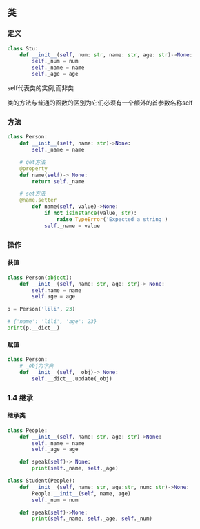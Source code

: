 <!--
 * @Description: 
 * @Version: 1.0
 * @Author: DaLao
 * @Email: dalao_li@163.com
 * @Date: 2021-02-01 12:29:16
 * @LastEditors: DaLao
 * @LastEditTime: 2022-07-03 12:25:04
-->

## 类


### 定义


```py
class Stu:
    def __init__(self, num: str, name: str, age: str)->None:
        self._num = num
        self._name = name
        self._age = age
```

self代表类的实例,而非类

类的方法与普通的函数的区别为它们必须有一个额外的首参数名称self



### 方法


```py
class Person:
    def __init__(self, name: str)->None:
        self._name = name

    # get方法
    @property
    def name(self)-> None:
        return self._name

    # set方法
    @name.setter
        def name(self, value)->None:
            if not isinstance(value, str):
                raise TypeError('Expected a string')
            self._name = value
```



### 操作


#### 获值

```py
class Person(object):
    def __init__(self, name: str, age: str)-> None:
        self.name = name
        self.age = age

p = Person('lili', 23)

# {'name': 'lili', 'age': 23}
print(p.__dict__)
```


#### 赋值

```py
class Person:
    # _obj为字典
    def __init__(self, _obj)-> None:
        self.__dict__.update(_obj)
```



### 1.4 继承


#### 继承类

```py
class People:
    def __init__(self, name: str, age: str)->None:
        self._name = name
        self._age = age

    def speak(self)-> None:
        print(self._name, self._age)
```

```py
class Student(People):
    def __init__(self, name: str, age:str, num: str)->None:
        People.__init__(self, name, age)
        self._num = num

    def speak(self)->None:
        print(self._name, self._age, self._num)
```